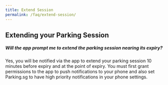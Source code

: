 ```yaml
---
title: Extend Session
permalink: /faq/extend-session/
---
```

## Extending your Parking Session

##### Will the app prompt me to extend the parking session nearing its expiry?
Yes, you will be notified via the app to extend your parking session 10 minutes before expiry and at the point of expiry. You must first grant permissions to the app to push notifications to your phone and also set Parking.sg to have high priority notifications in your phone settings.